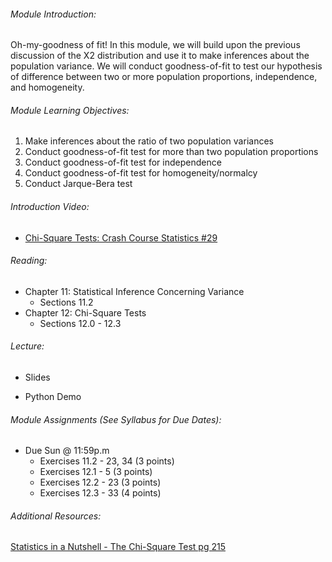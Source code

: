 ###### Module Introduction:

Oh-my-goodness of fit! In this module, we will build upon the previous discussion of the X2 distribution and use it to make inferences about the population variance. We will conduct goodness-of-fit to test our hypothesis of difference between two or more population proportions, independence, and homogeneity. 

###### Module Learning Objectives:  

1.  Make inferences about the ratio of two population variances
2.  Conduct goodness-of-fit test for more than two population proportions
3.  Conduct goodness-of-fit test for independence
4.  Conduct goodness-of-fit test for homogeneity/normalcy
5.  Conduct Jarque-Bera test

###### Introduction Video:

*   [Chi-Square Tests: Crash Course Statistics #29](https://www.youtube.com/watch?v=7_cs1YlZoug)

###### Reading:

*   Chapter 11: Statistical Inference Concerning Variance
    *   Sections 11.2
*   Chapter 12: Chi-Square Tests
    *   Sections 12.0 - 12.3

###### Lecture:

*   Slides
    
*   Python Demo

###### Module Assignments (See Syllabus for Due Dates):

*   Due Sun @ 11:59p.m  
    *   Exercises 11.2 - 23, 34 (3 points)
    *   Exercises 12.1 - 5 (3 points)
    *   Exercises 12.2 - 23 (3 points)
    *   Exercises 12.3 - 33 (4 points)

###### Additional Resources:

[Statistics in a Nutshell - The Chi-Square Test pg 215](https://theswissbay.ch/pdf/Gentoomen%20Library/Maths/Statistics/OReilly.Statistics.in.a.Nutshell.A.Desktop.Quick.Reference.Aug.2008.pdf)
